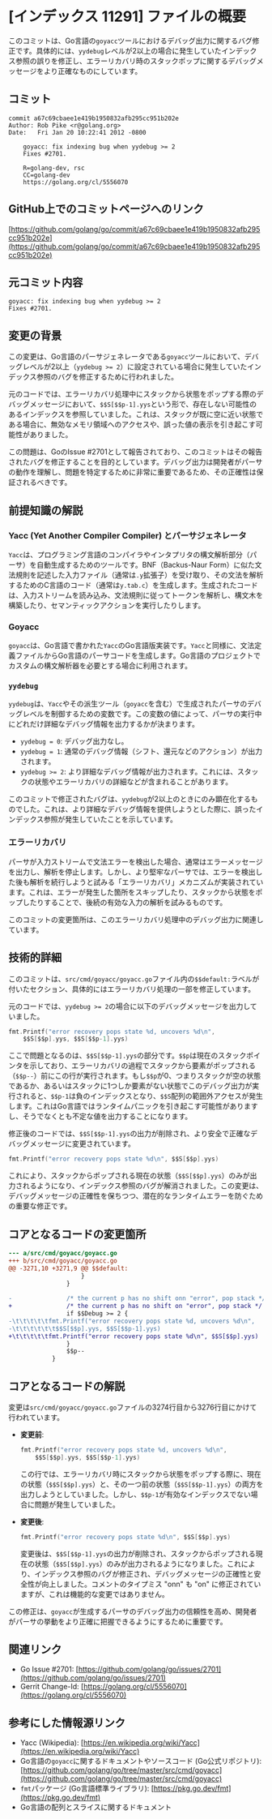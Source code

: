 # [インデックス 11291] ファイルの概要

このコミットは、Go言語の`goyacc`ツールにおけるデバッグ出力に関するバグ修正です。具体的には、`yydebug`レベルが2以上の場合に発生していたインデックス参照の誤りを修正し、エラーリカバリ時のスタックポップに関するデバッグメッセージをより正確なものにしています。

## コミット

```
commit a67c69cbaee1e419b1950832afb295cc951b202e
Author: Rob Pike <r@golang.org>
Date:   Fri Jan 20 10:22:41 2012 -0800

    goyacc: fix indexing bug when yydebug >= 2
    Fixes #2701.
    
    R=golang-dev, rsc
    CC=golang-dev
    https://golang.org/cl/5556070
```

## GitHub上でのコミットページへのリンク

[https://github.com/golang/go/commit/a67c69cbaee1e419b1950832afb295cc951b202e](https://github.com/golang/go/commit/a67c69cbaee1e419b1950832afb295cc951b202e)

## 元コミット内容

```
goyacc: fix indexing bug when yydebug >= 2
Fixes #2701.
```

## 変更の背景

この変更は、Go言語のパーサジェネレータである`goyacc`ツールにおいて、デバッグレベルが2以上（`yydebug >= 2`）に設定されている場合に発生していたインデックス参照のバグを修正するために行われました。

元のコードでは、エラーリカバリ処理中にスタックから状態をポップする際のデバッグメッセージにおいて、`$$S[$$p-1].yys`という形で、存在しない可能性のあるインデックスを参照していました。これは、スタックが既に空に近い状態である場合に、無効なメモリ領域へのアクセスや、誤った値の表示を引き起こす可能性がありました。

この問題は、GoのIssue #2701として報告されており、このコミットはその報告されたバグを修正することを目的としています。デバッグ出力は開発者がパーサの動作を理解し、問題を特定するために非常に重要であるため、その正確性は保証されるべきです。

## 前提知識の解説

### Yacc (Yet Another Compiler Compiler) とパーサジェネレータ

`Yacc`は、プログラミング言語のコンパイラやインタプリタの構文解析部分（パーサ）を自動生成するためのツールです。BNF（Backus-Naur Form）に似た文法規則を記述した入力ファイル（通常は`.y`拡張子）を受け取り、その文法を解析するためのC言語のコード（通常は`y.tab.c`）を生成します。生成されたコードは、入力ストリームを読み込み、文法規則に従ってトークンを解析し、構文木を構築したり、セマンティックアクションを実行したりします。

### Goyacc

`goyacc`は、Go言語で書かれた`Yacc`のGo言語版実装です。`Yacc`と同様に、文法定義ファイルからGo言語のパーサコードを生成します。Go言語のプロジェクトでカスタムの構文解析器を必要とする場合に利用されます。

### `yydebug`

`yydebug`は、`Yacc`やその派生ツール（`goyacc`を含む）で生成されたパーサのデバッグレベルを制御するための変数です。この変数の値によって、パーサの実行中にどれだけ詳細なデバッグ情報を出力するかが決まります。

*   `yydebug = 0`: デバッグ出力なし。
*   `yydebug = 1`: 通常のデバッグ情報（シフト、還元などのアクション）が出力されます。
*   `yydebug >= 2`: より詳細なデバッグ情報が出力されます。これには、スタックの状態やエラーリカバリの詳細などが含まれることがあります。

このコミットで修正されたバグは、`yydebug`が2以上のときにのみ顕在化するものでした。これは、より詳細なデバッグ情報を提供しようとした際に、誤ったインデックス参照が発生していたことを示しています。

### エラーリカバリ

パーサが入力ストリームで文法エラーを検出した場合、通常はエラーメッセージを出力し、解析を停止します。しかし、より堅牢なパーサでは、エラーを検出した後も解析を続行しようと試みる「エラーリカバリ」メカニズムが実装されています。これは、エラーが発生した箇所をスキップしたり、スタックから状態をポップしたりすることで、後続の有効な入力の解析を試みるものです。

このコミットの変更箇所は、このエラーリカバリ処理中のデバッグ出力に関連しています。

## 技術的詳細

このコミットは、`src/cmd/goyacc/goyacc.go`ファイル内の`$$default:`ラベルが付いたセクション、具体的にはエラーリカバリ処理の一部を修正しています。

元のコードでは、`yydebug >= 2`の場合に以下のデバッグメッセージを出力していました。

```go
fmt.Printf("error recovery pops state %d, uncovers %d\n",
    $$S[$$p].yys, $$S[$$p-1].yys)
```

ここで問題となるのは、`$$S[$$p-1].yys`の部分です。`$$p`は現在のスタックポインタを示しており、エラーリカバリの過程でスタックから要素がポップされる（`$$p--`）前にこの行が実行されます。もし`$$p`が0、つまりスタックが空の状態であるか、あるいはスタックに1つしか要素がない状態でこのデバッグ出力が実行されると、`$$p-1`は負のインデックスとなり、`$$S`配列の範囲外アクセスが発生します。これはGo言語ではランタイムパニックを引き起こす可能性がありますし、そうでなくとも不定な値を出力することになります。

修正後のコードでは、`$$S[$$p-1].yys`の出力が削除され、より安全で正確なデバッグメッセージに変更されています。

```go
fmt.Printf("error recovery pops state %d\n", $$S[$$p].yys)
```

これにより、スタックからポップされる現在の状態（`$$S[$$p].yys`）のみが出力されるようになり、インデックス参照のバグが解消されました。この変更は、デバッグメッセージの正確性を保ちつつ、潜在的なランタイムエラーを防ぐための重要な修正です。

## コアとなるコードの変更箇所

```diff
--- a/src/cmd/goyacc/goyacc.go
+++ b/src/cmd/goyacc/goyacc.go
@@ -3271,10 +3271,9 @@ $$default:
 					}
 				}
 
-				/* the current p has no shift onn "error", pop stack */
+				/* the current p has no shift on "error", pop stack */
 				if $$Debug >= 2 {
-\t\t\t\t\tfmt.Printf("error recovery pops state %d, uncovers %d\n",
-\t\t\t\t\t\t$$S[$$p].yys, $$S[$$p-1].yys)
+\t\t\t\t\tfmt.Printf("error recovery pops state %d\n", $$S[$$p].yys)
 				}
 				$$p--
 			}
```

## コアとなるコードの解説

変更は`src/cmd/goyacc/goyacc.go`ファイルの3274行目から3276行目にかけて行われています。

*   **変更前**:
    ```go
    fmt.Printf("error recovery pops state %d, uncovers %d\n",
        $$S[$$p].yys, $$S[$$p-1].yys)
    ```
    この行では、エラーリカバリ時にスタックから状態をポップする際に、現在の状態（`$$S[$$p].yys`）と、その一つ前の状態（`$$S[$$p-1].yys`）の両方を出力しようとしていました。しかし、`$$p-1`が有効なインデックスでない場合に問題が発生していました。

*   **変更後**:
    ```go
    fmt.Printf("error recovery pops state %d\n", $$S[$$p].yys)
    ```
    変更後は、`$$S[$$p-1].yys`の出力が削除され、スタックからポップされる現在の状態（`$$S[$$p].yys`）のみが出力されるようになりました。これにより、インデックス参照のバグが修正され、デバッグメッセージの正確性と安全性が向上しました。コメントのタイプミス "onn" も "on" に修正されていますが、これは機能的な変更ではありません。

この修正は、`goyacc`が生成するパーサのデバッグ出力の信頼性を高め、開発者がパーサの挙動をより正確に把握できるようにするために重要です。

## 関連リンク

*   Go Issue #2701: [https://github.com/golang/go/issues/2701](https://github.com/golang/go/issues/2701)
*   Gerrit Change-Id: [https://golang.org/cl/5556070](https://golang.org/cl/5556070)

## 参考にした情報源リンク

*   Yacc (Wikipedia): [https://en.wikipedia.org/wiki/Yacc](https://en.wikipedia.org/wiki/Yacc)
*   Go言語の`goyacc`に関するドキュメントやソースコード (Go公式リポジトリ): [https://github.com/golang/go/tree/master/src/cmd/goyacc](https://github.com/golang/go/tree/master/src/cmd/goyacc)
*   `fmt`パッケージ (Go言語標準ライブラリ): [https://pkg.go.dev/fmt](https://pkg.go.dev/fmt)
*   Go言語の配列とスライスに関するドキュメント
